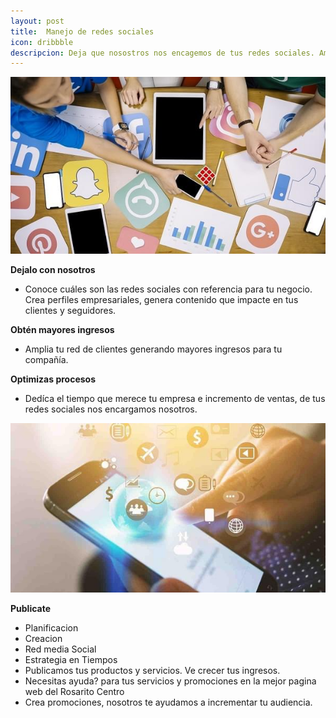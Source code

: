 ```yaml
---
layout: post
title:  Manejo de redes sociales
icon: dribbble
descripcion: Deja que nosostros nos encagemos de tus redes sociales. Amplia tu red de clientes
---
```


<img src="\assets\img\slide\Manejo-de-redes-sociales.jpg" class="img-fluid" alt="Responsive image">

**Dejalo con nosotros**
* Conoce cuáles son las redes sociales con referencia para tu negocio. Crea perfiles empresariales,  genera contenido que impacte en tus clientes y seguidores.  

**Obtén mayores ingresos**
* Amplia tu red de clientes generando mayores ingresos para tu compañía.

**Optimizas procesos**
* Dedíca el tiempo que merece tu empresa e incremento de ventas, de tus redes sociales  nos encargamos nosotros.

<img src="\assets\img\slide\marketing.jpg" class="img-fluid" alt="Responsive image">


**Publicate**
* Planificacion 
* Creacion                    
* Red media Social
* Estrategia en Tiempos
* Publicamos tus productos y servicios. Ve crecer tus ingresos. 
*  Necesitas ayuda?  para tus servicios y promociones en la mejor pagina web del Rosarito Centro
* Crea promociones, nosotros te ayudamos a incrementar tu audiencia.


​

